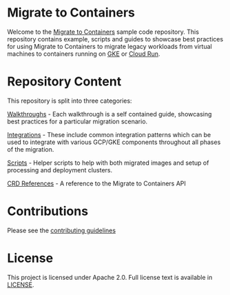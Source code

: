 # Migrate to Containers

Welcome to the [Migrate to Containers](https://cloud.google.com/migrate/containers) sample code repository. This repository contains example, scripts and guides to showcase best practices for using Migrate to Containers to migrate legacy workloads from virtual machines to containers running on [GKE](https://cloud.google.com/kubernetes-engine) or [Cloud Run](https://cloud.google.com/run).

# Repository Content
This repository is split into three categories:

[Walkthroughs](./guides) - Each walkthrough is a self contained guide, showcasing best practices for a particular migration scenario.

[Integrations](./examples) - These include common integration patterns which can be used to integrate with various GCP/GKE components throughout all phases of the migration.

[Scripts](./scripts) - Helper scripts to help with both migrated images and setup of processing and deployment clusters. 

[CRD References](./references/crds/m2c-crds.md) - A reference to the Migrate to Containers API

# Contributions

Please see the [contributing guidelines](./CONTRIBUTING)

# License

This project is licensed under Apache 2.0. Full license text is available in [LICENSE](./LICENSE).
